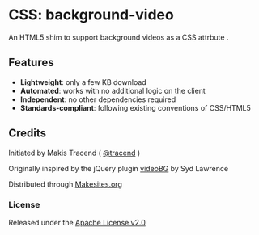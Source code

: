 # CSS: background-video

An HTML5 shim to support background videos as a CSS attrbute .

## Features

* **Lightweight**: only a few KB download
* **Automated**: works with no additional logic on the client
* **Independent**: no other dependencies required
* **Standards-compliant**: following existing conventions of CSS/HTML5


## Credits

Initiated by Makis Tracend ( [@tracend](http://github.com/tracend) )

Originally inspired by the jQuery plugin [videoBG](https://github.com/sydlawrence/jquery.videoBG) by Syd Lawrence

Distributed through [Makesites.org](http://makesites.org/)

### License

Released under the [Apache License v2.0](http://www.makesites.org/licenses/APACHE-2.0)

